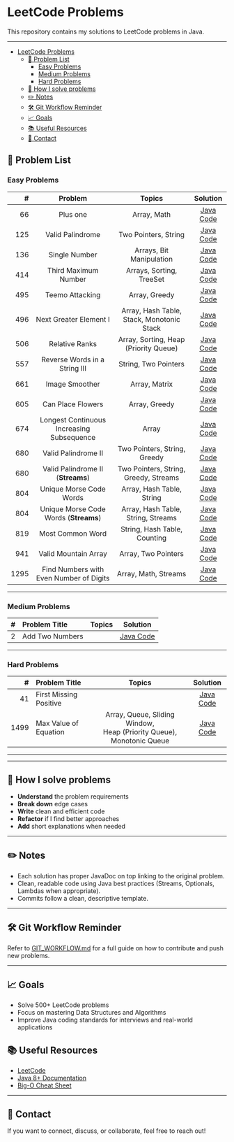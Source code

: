 # LeetCode Problems

This repository contains my solutions to LeetCode problems in Java.

---
<!-- TOC -->
* [LeetCode Problems](#leetcode-problems)
  * [📝 Problem List](#-problem-list)
    * [Easy Problems](#easy-problems)
    * [Medium Problems](#medium-problems)
    * [Hard Problems](#hard-problems)
  * [🚀 How I solve problems](#-how-i-solve-problems)
  * [✏️ Notes](#-notes)
  * [🛠 Git Workflow Reminder](#-git-workflow-reminder)
  * [📈 Goals](#-goals)
  * [📚 Useful Resources](#-useful-resources)
  * [📧 Contact](#-contact)
<!-- TOC -->

## 📝 Problem List

### Easy Problems

|    # |                  Problem                  |                  Topics                   |                              Solution                              |
|-----:|:-----------------------------------------:|:-----------------------------------------:|:------------------------------------------------------------------:|
|   66 |                 Plus one                  |                Array, Math                |            [Java Code](src/main/java/easy/PlusOne.java)            |
|  125 |             Valid Palindrome              |           Two Pointers, String            |        [Java Code](src/main/java/easy/ValidPalindrome.java)        |
|  136 |               Single Number               |         Arrays, Bit Manipulation          |         [Java Code](src/main/java/easy/SingleNumber.java)          |
|  414 |           Third Maximum Number            |         Arrays, Sorting, TreeSet          |         [Java Code](src/main/java/easy/ThirdMaximumNumber.java)          |
|  495 |              Teemo Attacking              |               Array, Greedy               |        [Java Code](src/main/java/easy/TeemoAttacking.java)         |
|  496 |          Next Greater Element I           | Array, Hash Table, Stack, Monotonic Stack |      [Java Code](src/main/java/easy/NextGreaterElement1.java)      |
|  506 |              Relative Ranks               |   Array, Sorting, Heap (Priority Queue)   |         [Java Code](src/main/java/easy/RelativeRanks.java)         |
|  557 |       Reverse Words in a String III       |           String, Two Pointers            |   [Java Code](src/main/java/easy/ReverseWordsInAStringIII.java)    |
|  661 |              Image Smoother               |               Array, Matrix               |         [Java Code](src/main/java/easy/ImageSmoother.java)         |
|  605 |             Can Place Flowers             |               Array, Greedy               |        [Java Code](src/main/java/easy/CanPlaceFlowers.java)        |
|  674 | Longest Continuous Increasing Subsequence |                   Array                   | [Java Code](src/main/java/easy/LongestContinuousSubsequence.java)  |
|  680 |            Valid Palindrome II            |       Two Pointers, String, Greedy        |       [Java Code](src/main/java/easy/ValidPalindrome2.java)        |
|  680 |     Valid Palindrome II (**Streams**)     |   Two Pointers, String, Greedy, Streams   |    [Java Code](src/main/java/easy/ValidPalindrome2Streams.java)    |
|  804 |          Unique Morse Code Words          |         Array, Hash Table, String         |     [Java Code](src/main/java/easy/UniqueMorseCodeWords.java)      |
|  804 |   Unique Morse Code Words (**Streams**)   |    Array, Hash Table, String, Streams     |  [Java Code](src/main/java/easy/UniqueMorseCodeWordsStreams.java)  |
|  819 |             Most Common Word              |       String, Hash Table, Counting        |        [Java Code](src/main/java/easy/MostCommonWord.java)         |
|  941 |           Valid Mountain Array            |            Array, Two Pointers            |      [Java Code](src/main/java/easy/ValidMountainArray.java)       |
| 1295 |  Find Numbers with Even Number of Digits  |            Array, Math, Streams           |      [Java Code](src/main/java/easy/NumbersWithEvenNumberOfDigits.java)       |

---

### Medium Problems

| # | Problem Title   | Topics |                       Solution                       |
|--:|:----------------|:------:|:----------------------------------------------------:|
| 2 | Add Two Numbers |        | [Java Code](src/main/java/medium/AddTwoNumbers.java) |

---

### Hard Problems

|    # | Problem Title            |                                  Topics                                   |                    Solution                     |
|-----:|:-------------------------|:-------------------------------------------------------------------------:|:-----------------------------------------------:|
|   41 | First Missing Positive   |                                                                           | [Java Code](src/main/java/hard/FirstMissingPositive.java) |
| 1499 | Max Value of Equation    | Array, Queue, Sliding Window, <br/>Heap (Priority Queue), Monotonic Queue | [Java Code](src/main/java/hard/MaxValueOfEquation.java) |

---

---

## 🚀 How I solve problems

- **Understand** the problem requirements
- **Break down** edge cases
- **Write** clean and efficient code
- **Refactor** if I find better approaches
- **Add** short explanations when needed

---

## ✏️ Notes

- Each solution has proper JavaDoc on top linking to the original problem.
- Clean, readable code using Java best practices (Streams, Optionals, Lambdas when appropriate).
- Commits follow a clean, descriptive template.

---

## 🛠 Git Workflow Reminder

Refer to [GIT_WORKFLOW.md](GIT_WORKFLOW.md) for a full guide on how to contribute and push new problems.

---

## 📈 Goals

- Solve 500+ LeetCode problems
- Focus on mastering Data Structures and Algorithms
- Improve Java coding standards for interviews and real-world applications

## 📚 Useful Resources

- [LeetCode](https://leetcode.com/)
- [Java 8+ Documentation](https://docs.oracle.com/javase/8/docs/api/)
- [Big-O Cheat Sheet](https://www.bigocheatsheet.com/)

---

## 📧 Contact

If you want to connect, discuss, or collaborate, feel free to reach out!